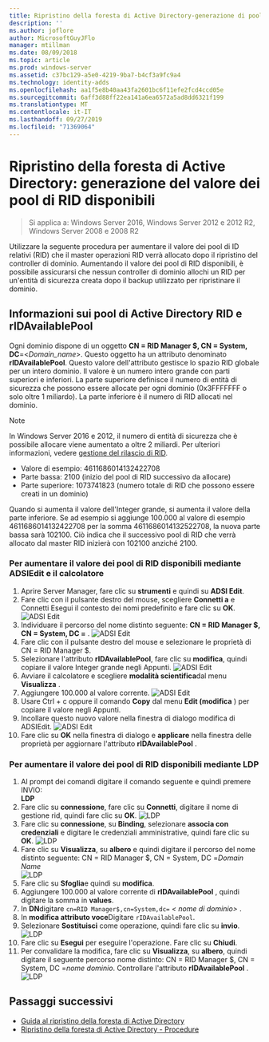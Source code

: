 ```yaml
---
title: Ripristino della foresta di Active Directory-generazione di pool di RID
description: ''
ms.author: joflore
author: MicrosoftGuyJFlo
manager: mtillman
ms.date: 08/09/2018
ms.topic: article
ms.prod: windows-server
ms.assetid: c37bc129-a5e0-4219-9ba7-b4cf3a9fc9a4
ms.technology: identity-adds
ms.openlocfilehash: aa1f5e8b40aa43fa2601bc6f11efe2fcd4ccd05e
ms.sourcegitcommit: 6aff3d88ff22ea141a6ea6572a5ad8dd6321f199
ms.translationtype: MT
ms.contentlocale: it-IT
ms.lasthandoff: 09/27/2019
ms.locfileid: "71369064"
---
```

# <a name="ad-forest-recovery---raising-the-value-of-available-rid-pools"></a>Ripristino della foresta di Active Directory: generazione del valore dei pool di RID disponibili 

>Si applica a: Windows Server 2016, Windows Server 2012 e 2012 R2, Windows Server 2008 e 2008 R2

Utilizzare la seguente procedura per aumentare il valore dei pool di ID relativi (RID) che il master operazioni RID verrà allocato dopo il ripristino del controller di dominio. Aumentando il valore dei pool di RID disponibili, è possibile assicurarsi che nessun controller di dominio allochi un RID per un'entità di sicurezza creata dopo il backup utilizzato per ripristinare il dominio. 

## <a name="about-active-directory-rid-pools-and-ridavailablepool"></a>Informazioni sui pool di Active Directory RID e rIDAvailablePool

Ogni dominio dispone di un oggetto **CN = RID Manager $, CN = System, DC**=<*Domain_name*>. Questo oggetto ha un attributo denominato **rIDAvailablePool**. Questo valore dell'attributo gestisce lo spazio RID globale per un intero dominio. Il valore è un numero intero grande con parti superiori e inferiori. La parte superiore definisce il numero di entità di sicurezza che possono essere allocate per ogni dominio (0x3FFFFFFF o solo oltre 1 miliardo). La parte inferiore è il numero di RID allocati nel dominio. 
  
> [!NOTE]
> In Windows Server 2016 e 2012, il numero di entità di sicurezza che è possibile allocare viene aumentato a oltre 2 miliardi. Per ulteriori informazioni, vedere [gestione del rilascio di RID](https://technet.microsoft.com/library/jj574229.aspx). 
  
- Valore di esempio: 4611686014132422708  
- Parte bassa: 2100 (inizio del pool di RID successivo da allocare)  
- Parte superiore: 1073741823 (numero totale di RID che possono essere creati in un dominio)  
  
Quando si aumenta il valore dell'Integer grande, si aumenta il valore della parte inferiore. Se ad esempio si aggiunge 100.000 al valore di esempio 4611686014132422708 per la somma 4611686014132522708, la nuova parte bassa sarà 102100. Ciò indica che il successivo pool di RID che verrà allocato dal master RID inizierà con 102100 anziché 2100. 
  
### <a name="to-raise-the-value-of-available-rid-pools-using-adsiedit-and-the-calculator"></a>Per aumentare il valore dei pool di RID disponibili mediante ADSIEdit e il calcolatore

1. Aprire Server Manager, fare clic su **strumenti** e quindi su **ADSI Edit**.
2. Fare clic con il pulsante destro del mouse, scegliere **Connetti a** e Connetti Esegui il contesto dei nomi predefinito e fare clic su **OK**.
   ![ADSI Edit](media/AD-Forest-Recovery-Raise-RID-Pool/adsi1.png) 
3. Individuare il percorso del nome distinto seguente: **CN = RID Manager $, CN = System, DC =<domain name>** .
   ![ADSI Edit](media/AD-Forest-Recovery-Raise-RID-Pool/adsi2.png) 
3. Fare clic con il pulsante destro del mouse e selezionare le proprietà di CN = RID Manager $. 
4. Selezionare l'attributo **rIDAvailablePool**, fare clic su **modifica**, quindi copiare il valore Integer grande negli Appunti.
   ![ADSI Edit](media/AD-Forest-Recovery-Raise-RID-Pool/adsi3.png)  
5. Avviare il calcolatore e scegliere **modalità scientifica**dal menu **Visualizza** . 
6. Aggiungere 100.000 al valore corrente.
   ![ADSI Edit](media/AD-Forest-Recovery-Raise-RID-Pool/adsi4.png) 
7. Usare Ctrl + c oppure il comando **Copy** dal menu **Edit (modifica** ) per copiare il valore negli Appunti. 
8. Incollare questo nuovo valore nella finestra di dialogo modifica di ADSIEdit. 
   ![ADSI Edit](media/AD-Forest-Recovery-Raise-RID-Pool/adsi5.png) 
9. Fare clic su **OK** nella finestra di dialogo e **applicare** nella finestra delle proprietà per aggiornare l'attributo **rIDAvailablePool** . 
  
### <a name="to-raise-the-value-of-available-rid-pools-using-ldp"></a>Per aumentare il valore dei pool di RID disponibili mediante LDP  
  
1. Al prompt dei comandi digitare il comando seguente e quindi premere INVIO:  
   **LDP**  
2. Fare clic su **connessione**, fare clic su **Connetti**, digitare il nome di gestione rid, quindi fare clic su **OK**. 
   ![LDP](media/AD-Forest-Recovery-Raise-RID-Pool/ldp1.png)
3. Fare clic su **connessione**, su **Binding**, selezionare **associa con credenziali** e digitare le credenziali amministrative, quindi fare clic su **OK**. 
   ![LDP](media/AD-Forest-Recovery-Raise-RID-Pool/ldp2.png)
4. Fare clic su **Visualizza**, su **albero** e quindi digitare il percorso del nome distinto seguente: CN = RID Manager $, CN = System, DC =*Domain Name*  
   ![LDP](media/AD-Forest-Recovery-Raise-RID-Pool/ldp3.png)
5. Fare clic su **Sfoglia**e quindi su **modifica**. 
6. Aggiungere 100.000 al valore corrente di **rIDAvailablePool** , quindi digitare la somma in **values**. 
7. In **DN**digitare `cn=RID Manager$,cn=System,dc=` *< nome di dominio\>* . 
8. In **modifica attributo voce**Digitare `rIDAvailablePool`. 
9. Selezionare **Sostituisci** come operazione, quindi fare clic su **invio**.
   ![LDP](media/AD-Forest-Recovery-Raise-RID-Pool/ldp4.png) 
10. Fare clic su **Esegui** per eseguire l'operazione. Fare clic su **Chiudi**.
11. Per convalidare la modifica, fare clic su **Visualizza**, su **albero**, quindi digitare il seguente percorso nome distinto: CN = RID Manager $, CN = System, DC =*nome dominio*.   Controllare l'attributo **rIDAvailablePool** . 
   ![LDP](media/AD-Forest-Recovery-Raise-RID-Pool/ldp5.png)

## <a name="next-steps"></a>Passaggi successivi

- [Guida al ripristino della foresta di Active Directory](AD-Forest-Recovery-Guide.md)
- [Ripristino della foresta di Active Directory - Procedure](AD-Forest-Recovery-Procedures.md)

